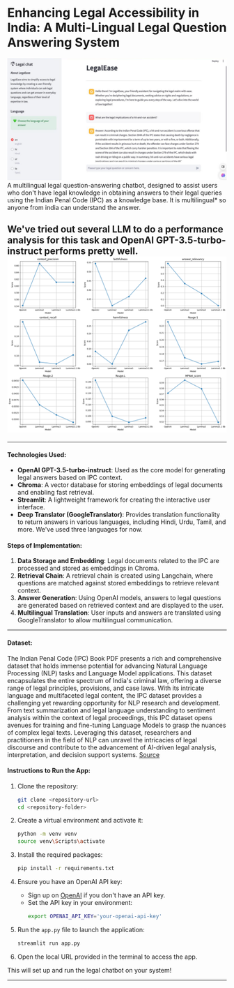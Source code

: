 # Enhancing Legal Accessibility in India: A Multi-Lingual Legal Question Answering System
![Image](https://github.com/faiz-mubeen/Multi-Lingual-Legal-Question-Answering-System/blob/main/data/legalQna.png)
A multilingual legal question-answering chatbot, designed to assist users who don't have legal knowledge in obtaining answers to their legal queries using the Indian Penal Code (IPC) as a knowledge base. It is multilingual* so anyone from india can understand the answer. 

We've tried out several LLM to do a performance analysis for this task and OpenAI GPT-3.5-turbo-instruct performs pretty well.
![Image](https://github.com/faiz-mubeen/Multi-Lingual-Legal-Question-Answering-System/blob/main/data/perf_comparison.png)
---



---
#### Technologies Used:
- **OpenAI GPT-3.5-turbo-instruct**: Used as the core model for generating legal answers based on IPC context.
- **Chroma**: A vector database for storing embeddings of legal documents and enabling fast retrieval.
- **Streamlit**: A lightweight framework for creating the interactive user interface.
- **Deep Translator (GoogleTranslator)**: Provides translation functionality to return answers in various languages, including Hindi, Urdu, Tamil, and more. We've used three languages for now.

#### Steps of Implementation:
1. **Data Storage and Embedding**: Legal documents related to the IPC are processed and stored as embeddings in Chroma.
2. **Retrieval Chain**: A retrieval chain is created using Langchain, where questions are matched against stored embeddings to retrieve relevant context.
3. **Answer Generation**: Using OpenAI models, answers to legal questions are generated based on retrieved context and are displayed to the user.
4. **Multilingual Translation**: User inputs and answers are translated using GoogleTranslator to allow multilingual communication.

---
#### Dataset:
   The Indian Penal Code (IPC) Book PDF presents a rich and comprehensive dataset that holds immense potential for advancing Natural Language Processing (NLP) tasks and Language Model applications. This dataset encapsulates the entire spectrum of India's criminal law, offering a diverse range of legal principles, provisions, and case laws. With its intricate language and multifaceted legal content, the IPC dataset provides a challenging yet rewarding opportunity for NLP research and development. From text summarization and legal language understanding to sentiment analysis within the context of legal proceedings, this IPC dataset opens avenues for training and fine-tuning Language Models to grasp the nuances of complex legal texts. Leveraging this dataset, researchers and practitioners in the field of NLP can unravel the intricacies of legal discourse and contribute to the advancement of AI-driven legal analysis, interpretation, and decision support systems. [Source](https://huggingface.co/datasets/harshitv804/Indian_Penal_Code)

#### Instructions to Run the App:

1. Clone the repository:
   ```bash
   git clone <repository-url>
   cd <repository-folder>
   ```

2. Create a virtual environment and activate it:
   ```bash
   python -m venv venv
   source venv\Scripts\activate
   ```

3. Install the required packages:
   ```bash
   pip install -r requirements.txt
   ```

4. Ensure you have an OpenAI API key:
   - Sign up on [OpenAI](https://beta.openai.com/signup) if you don't have an API key.
   - Set the API key in your environment:
     ```bash
     export OPENAI_API_KEY='your-openai-api-key'
     ```

5. Run the `app.py` file to launch the application:
   ```bash
   streamlit run app.py
   ```

6. Open the local URL provided in the terminal to access the app.

This will set up and run the legal chatbot on your system!

---